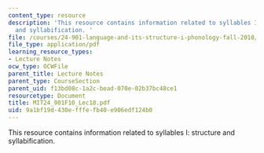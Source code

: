 ```yaml
---
content_type: resource
description: 'This resource contains information related to syllables I: structure
  and syllabification. '
file: /courses/24-901-language-and-its-structure-i-phonology-fall-2010/9a1bf19d430efffefb40e906edf124b0_MIT24_901F10_Lec18.pdf
file_type: application/pdf
learning_resource_types:
- Lecture Notes
ocw_type: OCWFile
parent_title: Lecture Notes
parent_type: CourseSection
parent_uid: f13bd08c-1a2c-bead-070e-02b37bc48ce1
resourcetype: Document
title: MIT24_901F10_Lec18.pdf
uid: 9a1bf19d-430e-fffe-fb40-e906edf124b0
---
```

This resource contains information related to syllables I: structure and syllabification. 